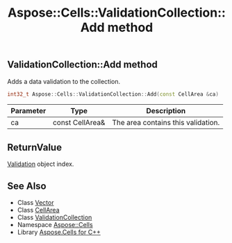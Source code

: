 ﻿---
title: Aspose::Cells::ValidationCollection::Add method
linktitle: Add
second_title: Aspose.Cells for C++ API Reference
description: 'Aspose::Cells::ValidationCollection::Add method. Adds a data validation to the collection in C++.'
type: docs
weight: 600
url: /cpp/aspose.cells/validationcollection/add/
---
## ValidationCollection::Add method


Adds a data validation to the collection.

```cpp
int32_t Aspose::Cells::ValidationCollection::Add(const CellArea &ca)
```


| Parameter | Type | Description |
| --- | --- | --- |
| ca | const CellArea\& | The area contains this validation. |

## ReturnValue

[Validation](../../validation/) object index.

## See Also

* Class [Vector](../../vector/)
* Class [CellArea](../../cellarea/)
* Class [ValidationCollection](../)
* Namespace [Aspose::Cells](../../)
* Library [Aspose.Cells for C++](../../../)
